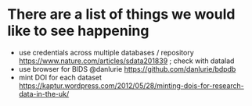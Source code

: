 # There are a list of things we would like to see happening

- use credentials across multiple databases / repository https://www.nature.com/articles/sdata201839 ; check with datalad
- use browser for BIDS @danlurie https://github.com/danlurie/bdpdb
- mint DOI for each dataset https://kaptur.wordpress.com/2012/05/28/minting-dois-for-research-data-in-the-uk/
